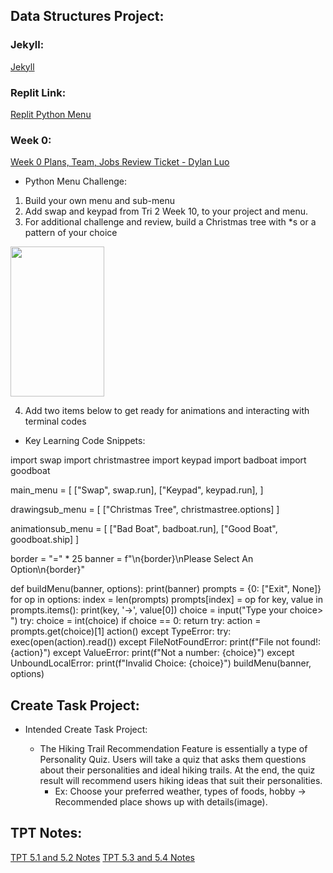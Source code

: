 ## Data Structures Project:
### Jekyll: ###
[Jekyll](https://dylanluo05.github.io/TLDEW-DylanLuo/)
### Replit Link: ###
[Replit Python Menu](https://replit.com/@Dylanluo05/Python-Menu#main.py)
### Week 0: ###
[Week 0 Plans, Team, Jobs Review Ticket - Dylan Luo](https://github.com/Dylanluo05/TLDEW-DylanLuo/issues/1)
* Python Menu Challenge:
 1. Build your own menu and sub-menu
 2. Add swap and keypad from Tri 2 Week 10, to your project and menu.
 3. For additional challenge and review, build a Christmas tree with *s or a pattern of your choice

<img src="https://user-images.githubusercontent.com/88572244/156895395-6bbf72be-605f-4bca-a376-b9ee985b5786.png" width="150" height="240">

 4. Add two items below to get ready for animations and interacting with terminal codes 
 
* Key Learning Code Snippets:

import swap
import christmastree
import keypad
import badboat
import goodboat


main_menu = [
    ["Swap", swap.run],
    ["Keypad", keypad.run],
]

drawingsub_menu = [
    ["Christmas Tree", christmastree.options]
]

animationsub_menu = [
    ["Bad Boat", badboat.run],
    ["Good Boat", goodboat.ship]
]

border = "=" * 25
banner = f"\n{border}\nPlease Select An Option\n{border}"


def buildMenu(banner, options):
    print(banner)
    prompts = {0: ["Exit", None]}
    for op in options:
        index = len(prompts)
        prompts[index] = op
    for key, value in prompts.items():
        print(key, '->', value[0])
    choice = input("Type your choice> ")
    try:
        choice = int(choice)
        if choice == 0:
            return
        try:
            action = prompts.get(choice)[1]
            action()
        except TypeError:
            try:
                exec(open(action).read())
            except FileNotFoundError:
                print(f"File not found!: {action}")
    except ValueError:
        print(f"Not a number: {choice}")
    except UnboundLocalError:
        print(f"Invalid Choice: {choice}")
    buildMenu(banner, options)



## Create Task Project: ##
* Intended Create Task Project:

   * The Hiking Trail Recommendation Feature is essentially a type of Personality Quiz. Users will take a quiz that asks them questions about their personalities and ideal hiking trails. At the end, the quiz result will recommend users hiking ideas that suit their personalities.
     * Ex: Choose your preferred weather, types of foods, hobby → Recommended place shows up with details(image).

## TPT Notes:
[TPT 5.1 and 5.2 Notes](https://github.com/Dylanluo05/TLDEW-DylanLuo/wiki/TPT-5.1-and-5.2-Notes)
[TPT 5.3 and 5.4 Notes](https://github.com/Dylanluo05/TLDEW-DylanLuo/wiki/TPT-5.3-and-5.4-Notes)
